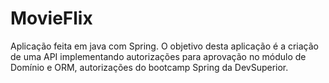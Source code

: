 # MovieFlix
Aplicação feita em java com Spring. O objetivo desta aplicação é a criação de uma API implementando autorizações para aprovação no módulo de  Domínio e ORM, autorizações do bootcamp Spring da DevSuperior.
